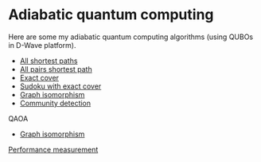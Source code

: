 # Adiabatic quantum computing

Here are some my adiabatic quantum computing algorithms (using QUBOs in D-Wave platform).

- [All shortest paths](shortest_path/single_shortest_path.ipynb)
- [All pairs shortest path](shortest_path/all_pairs_shortest_path.ipynb)
- [Exact cover](exact_cover/Exact_cover.ipynb)
- [Sudoku with exact cover](exact_cover/Exact_cover_sudoku.ipynb)
- [Graph isomorphism](graph_isomorphism/graph_isomorphism.ipynb)
- [Community detection](community_detection/community_detection.ipynb)

QAOA

- [Graph isomorphism](graph_isomorphism/graph_isomorphism_qaoa.ipynb)

[Performance measurement](performance_measurement/README.md)
